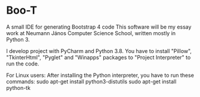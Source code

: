 ﻿# Boo-T


A small IDE for generating Bootstrap 4 code
This software will be my essay work at Neumann János Computer Science School, written mostly in Python 3.

I develop project with PyCharm and Python 3.8. 
You have to install "Pillow", "TkinterHtml", "Pyglet" and "Winapps" packages to "Project Interpreter" to run the code.

For Linux users: After installing the Python interpreter, you have to run these commands:
sudo apt-get install python3-distutils
sudo apt-get install python-tk